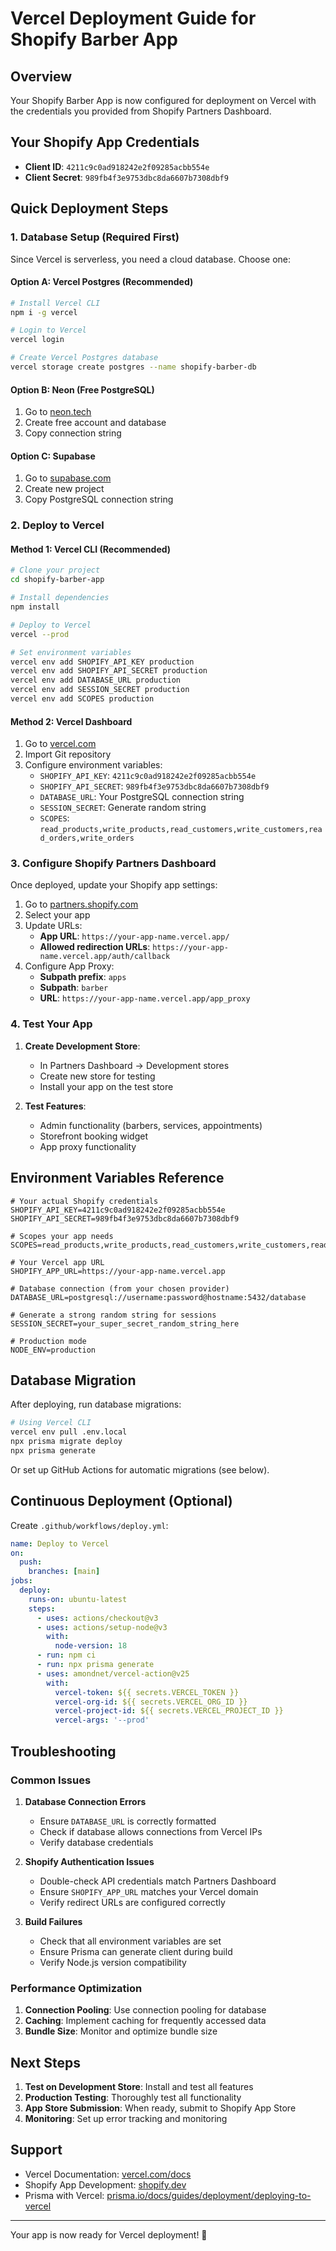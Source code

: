 # Vercel Deployment Guide for Shopify Barber App

## Overview
Your Shopify Barber App is now configured for deployment on Vercel with the credentials you provided from Shopify Partners Dashboard.

## Your Shopify App Credentials
- **Client ID**: `4211c9c0ad918242e2f09285acbb554e`
- **Client Secret**: `989fb4f3e9753dbc8da6607b7308dbf9`

## Quick Deployment Steps

### 1. Database Setup (Required First)

Since Vercel is serverless, you need a cloud database. Choose one:

#### Option A: Vercel Postgres (Recommended)
```bash
# Install Vercel CLI
npm i -g vercel

# Login to Vercel
vercel login

# Create Vercel Postgres database
vercel storage create postgres --name shopify-barber-db
```

#### Option B: Neon (Free PostgreSQL)
1. Go to [neon.tech](https://neon.tech)
2. Create free account and database
3. Copy connection string

#### Option C: Supabase
1. Go to [supabase.com](https://supabase.com)
2. Create new project
3. Copy PostgreSQL connection string

### 2. Deploy to Vercel

#### Method 1: Vercel CLI (Recommended)
```bash
# Clone your project
cd shopify-barber-app

# Install dependencies
npm install

# Deploy to Vercel
vercel --prod

# Set environment variables
vercel env add SHOPIFY_API_KEY production
vercel env add SHOPIFY_API_SECRET production
vercel env add DATABASE_URL production
vercel env add SESSION_SECRET production
vercel env add SCOPES production
```

#### Method 2: Vercel Dashboard
1. Go to [vercel.com](https://vercel.com)
2. Import Git repository
3. Configure environment variables:
   - `SHOPIFY_API_KEY`: `4211c9c0ad918242e2f09285acbb554e`
   - `SHOPIFY_API_SECRET`: `989fb4f3e9753dbc8da6607b7308dbf9`
   - `DATABASE_URL`: Your PostgreSQL connection string
   - `SESSION_SECRET`: Generate random string
   - `SCOPES`: `read_products,write_products,read_customers,write_customers,read_orders,write_orders`

### 3. Configure Shopify Partners Dashboard

Once deployed, update your Shopify app settings:

1. Go to [partners.shopify.com](https://partners.shopify.com)
2. Select your app
3. Update URLs:
   - **App URL**: `https://your-app-name.vercel.app/`
   - **Allowed redirection URLs**: `https://your-app-name.vercel.app/auth/callback`
4. Configure App Proxy:
   - **Subpath prefix**: `apps`
   - **Subpath**: `barber`
   - **URL**: `https://your-app-name.vercel.app/app_proxy`

### 4. Test Your App

1. **Create Development Store**:
   - In Partners Dashboard → Development stores
   - Create new store for testing
   - Install your app on the test store

2. **Test Features**:
   - Admin functionality (barbers, services, appointments)
   - Storefront booking widget
   - App proxy functionality

## Environment Variables Reference

```env
# Your actual Shopify credentials
SHOPIFY_API_KEY=4211c9c0ad918242e2f09285acbb554e
SHOPIFY_API_SECRET=989fb4f3e9753dbc8da6607b7308dbf9

# Scopes your app needs
SCOPES=read_products,write_products,read_customers,write_customers,read_orders,write_orders,read_draft_orders,write_draft_orders,read_inventory,write_inventory

# Your Vercel app URL
SHOPIFY_APP_URL=https://your-app-name.vercel.app

# Database connection (from your chosen provider)
DATABASE_URL=postgresql://username:password@hostname:5432/database

# Generate a strong random string for sessions
SESSION_SECRET=your_super_secret_random_string_here

# Production mode
NODE_ENV=production
```

## Database Migration

After deploying, run database migrations:

```bash
# Using Vercel CLI
vercel env pull .env.local
npx prisma migrate deploy
npx prisma generate
```

Or set up GitHub Actions for automatic migrations (see below).

## Continuous Deployment (Optional)

Create `.github/workflows/deploy.yml`:

```yaml
name: Deploy to Vercel
on:
  push:
    branches: [main]
jobs:
  deploy:
    runs-on: ubuntu-latest
    steps:
      - uses: actions/checkout@v3
      - uses: actions/setup-node@v3
        with:
          node-version: 18
      - run: npm ci
      - run: npx prisma generate
      - uses: amondnet/vercel-action@v25
        with:
          vercel-token: ${{ secrets.VERCEL_TOKEN }}
          vercel-org-id: ${{ secrets.VERCEL_ORG_ID }}
          vercel-project-id: ${{ secrets.VERCEL_PROJECT_ID }}
          vercel-args: '--prod'
```

## Troubleshooting

### Common Issues

1. **Database Connection Errors**
   - Ensure `DATABASE_URL` is correctly formatted
   - Check if database allows connections from Vercel IPs
   - Verify database credentials

2. **Shopify Authentication Issues**
   - Double-check API credentials match Partners Dashboard
   - Ensure `SHOPIFY_APP_URL` matches your Vercel domain
   - Verify redirect URLs are configured correctly

3. **Build Failures**
   - Check that all environment variables are set
   - Ensure Prisma can generate client during build
   - Verify Node.js version compatibility

### Performance Optimization

1. **Connection Pooling**: Use connection pooling for database
2. **Caching**: Implement caching for frequently accessed data
3. **Bundle Size**: Monitor and optimize bundle size

## Next Steps

1. **Test on Development Store**: Install and test all features
2. **Production Testing**: Thoroughly test all functionality
3. **App Store Submission**: When ready, submit to Shopify App Store
4. **Monitoring**: Set up error tracking and monitoring

## Support

- Vercel Documentation: [vercel.com/docs](https://vercel.com/docs)
- Shopify App Development: [shopify.dev](https://shopify.dev)
- Prisma with Vercel: [prisma.io/docs/guides/deployment/deploying-to-vercel](https://prisma.io/docs/guides/deployment/deploying-to-vercel)

---

Your app is now ready for Vercel deployment! 🚀